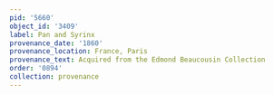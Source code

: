 ```yaml
---
pid: '5660'
object_id: '3409'
label: Pan and Syrinx
provenance_date: '1860'
provenance_location: France, Paris
provenance_text: Acquired from the Edmond Beaucousin Collection
order: '0894'
collection: provenance
---
```

